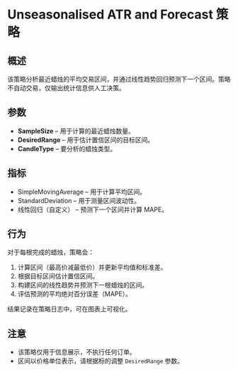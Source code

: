 # Unseasonalised ATR and Forecast 策略

## 概述

该策略分析最近蜡烛的平均交易区间，并通过线性趋势回归预测下一个区间。策略不自动交易，仅输出统计信息供人工决策。

## 参数

- **SampleSize** – 用于计算的最近蜡烛数量。
- **DesiredRange** – 用于估计置信区间的目标区间。
- **CandleType** – 要分析的蜡烛类型。

## 指标

- SimpleMovingAverage – 用于计算平均区间。
- StandardDeviation – 用于测量区间波动性。
- 线性回归（自定义） – 预测下一个区间并计算 MAPE。

## 行为

对于每根完成的蜡烛，策略会：

1. 计算区间（最高价减最低价）并更新平均值和标准差。
2. 根据目标区间估计置信区间。
3. 构建区间的线性趋势并预测下一根蜡烛的区间。
4. 评估预测的平均绝对百分误差（MAPE）。

结果记录在策略日志中，可在图表上可视化。

## 注意

- 该策略仅用于信息展示，不执行任何订单。
- 区间以价格单位表示，请根据标的调整 `DesiredRange` 参数。

